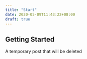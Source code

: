 ```yaml
---
title: "Start"
date: 2020-05-09T11:43:22+08:00
draft: true
---
```


## Getting Started
A temporary post that will be deleted